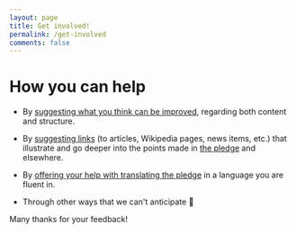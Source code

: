 ```yaml
---
layout: page
title: Get involved!
permalink: /get-involved
comments: false
---
```


# How you can help  

*   By [suggesting what you think can be improved](https://github.com/evolverine/intimacy-toolbox/issues), regarding both content and structure.  

*   By [suggesting links](https://github.com/evolverine/intimacy-toolbox/issues) (to articles, Wikipedia pages, news items, etc.) that illustrate and go deeper into the points made in [the pledge]({{site.baseurl}}/pledge) and elsewhere.

*   By [offering your help with translating the pledge](https://github.com/evolverine/intimacy-toolbox/issues/1) in a language you are fluent in.

*   Through other ways that we can't anticipate 🙂️  

Many thanks for your feedback!  